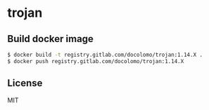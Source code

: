 # trojan

## Build docker image

```sh
$ docker build -t registry.gitlab.com/docolomo/trojan:1.14.X .
$ docker push registry.gitlab.com/docolomo/trojan:1.14.X
```

## License

MIT
